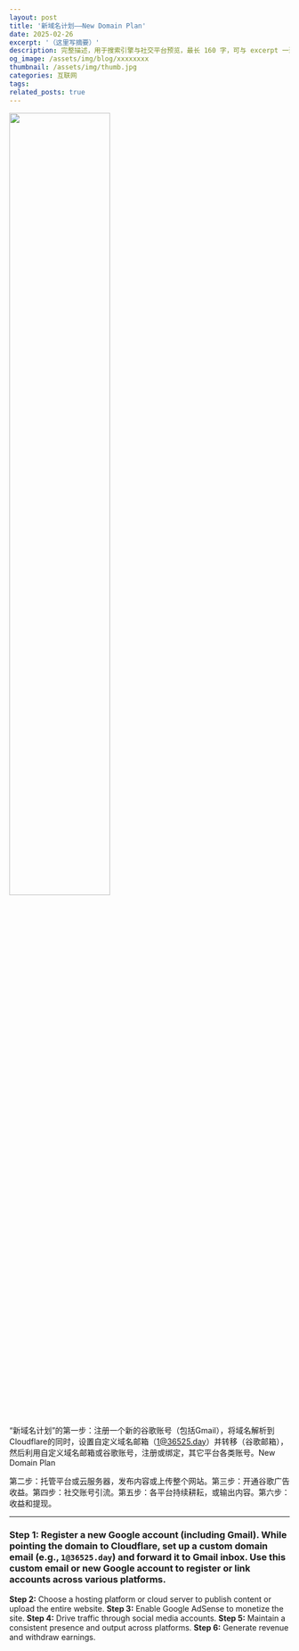```yaml
---
layout: post
title: '新域名计划——New Domain Plan'
date: 2025-02-26
excerpt: '（这里写摘要）'
description: 完整描述，用于搜索引擎与社交平台预览，最长 160 字，可与 excerpt 一致
og_image: /assets/img/blog/xxxxxxxx
thumbnail: /assets/img/thumb.jpg
categories: 互联网
tags: 
related_posts: true
---
```


<img src="{{ '/assets/img/blog/xxxxxxxx' | relative_url }}" style="width:60%;">

“新域名计划”的第一步：注册一个新的谷歌账号（包括Gmail），将域名解析到Cloudflare的同时，设置自定义域名邮箱（1@36525.day）并转移（谷歌邮箱），然后利用自定义域名邮箱或谷歌账号，注册或绑定，其它平台各类账号。New Domain Plan

第二步：托管平台或云服务器，发布内容或上传整个网站。第三步：开通谷歌广告收益。第四步：社交账号引流。第五步：各平台持续耕耘，或输出内容。第六步：收益和提现。

---

### **Step 1:** Register a new Google account (including Gmail). While pointing the domain to Cloudflare, set up a custom domain email (e.g., `1@36525.day`) and forward it to Gmail inbox. Use this custom email or new Google account to register or link accounts across various platforms.

**Step 2:** Choose a hosting platform or cloud server to publish content or upload the entire website. **Step 3:** Enable Google AdSense to monetize the site. **Step 4:** Drive traffic through social media accounts. **Step 5:** Maintain a consistent presence and output across platforms. **Step 6:** Generate revenue and withdraw earnings.